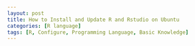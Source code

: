 ```yaml
---
layout: post
title: How to Install and Update R and Rstudio on Ubuntu
categories: [R language]
tags: [R, Configure, Programming Language, Basic Knowledge]
---
```

